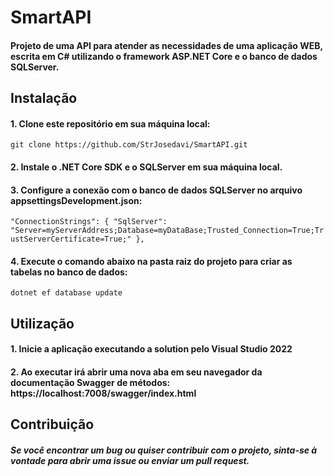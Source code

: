 # SmartAPI
#### Projeto de uma API para atender as necessidades de uma aplicação WEB, escrita em C# utilizando o framework ASP.NET Core e o banco de dados SQLServer.

## Instalação
#### 1. Clone este repositório em sua máquina local:

``
git clone https://github.com/StrJosedavi/SmartAPI.git
``

#### 2. Instale o .NET Core SDK e o SQLServer em sua máquina local.

#### 3. Configure a conexão com o banco de dados SQLServer no arquivo appsettingsDevelopment.json:

``
"ConnectionStrings": {
    "SqlServer": "Server=myServerAddress;Database=myDataBase;Trusted_Connection=True;TrustServerCertificate=True;"
 },
 ``
 
#### 4. Execute o comando abaixo na pasta raiz do projeto para criar as tabelas no banco de dados:

``dotnet ef database update``

## Utilização
#### 1. Inicie a aplicação executando a solution pelo Visual Studio 2022

#### 2. Ao executar irá abrir uma nova aba em seu navegador da documentação Swagger de métodos: https://localhost:7008/swagger/index.html

## Contribuição
##### Se você encontrar um bug ou quiser contribuir com o projeto, sinta-se à vontade para abrir uma issue ou enviar um pull request.
